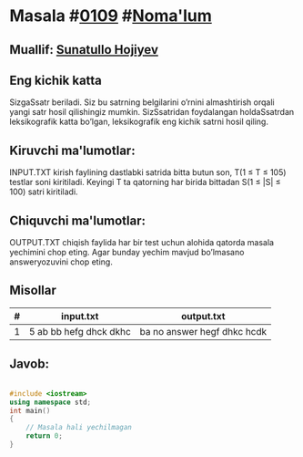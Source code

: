 
<h1>Masala #<a href="https://robocontest.uz/tasks/0109">0109</a> #<a href="https://robocontest.uz/tasks?category=1">Noma'lum</a></h1>
<h2> Muallif: <a href="https://robocontest.uz/profile/sunnat">Sunatullo Hojiyev</a></h2>
<h2>Eng kichik katta</h2>
<p>SizgaSsatr beriladi. Siz bu satrning belgilarini o’rnini almashtirish orqali yangi satr hosil qilishingiz mumkin. SizSsatridan foydalangan holdaSsatrdan leksikografik katta bo’lgan, leksikografik eng kichik satrni hosil qiling.</p>
<h2>Kiruvchi ma'lumotlar:</h2>
<p>INPUT.TXT kirish faylining dastlabki satrida bitta butun son, T(1 ≤ T ≤ 105) testlar soni kiritiladi. Keyingi T ta qatorning har birida bittadan S(1 ≤ |S| ≤ 100) satri kiritiladi.</p>
<h2>Chiquvchi ma'lumotlar:</h2>
<p>OUTPUT.TXT chiqish faylida har bir test uchun alohida qatorda masala yechimini chop eting. Agar bunday yechim mavjud bo’lmasano answeryozuvini chop eting.</p>
<h2>Misollar</h2>
<table>
    <thead>
        <tr>
            <th>#</th>
            <th>input.txt</th>
            <th>output.txt</th>
        </tr>
    </thead>
    <tbody>
            <tr>
                <td>1</td>
                <td>5
ab
bb
hefg
dhck
dkhc</td>
                <td>ba
no answer
hegf
dhkc
hcdk</td>
            </tr>
    </tbody>
    </table>
    
<h2>Javob:</h2>

######
```cpp
#include <iostream>
using namespace std;
int main()
{
    // Masala hali yechilmagan
    return 0;
}
```
